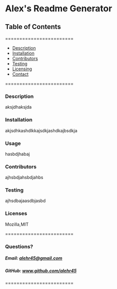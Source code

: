 
# Alex's Readme Generator

## **Table of Contents**
========================
* [Description](#description)
* [Installation](#installation)
* [Contributors](#contributors)
* [Testing](#Testing)
* [Licensing](#Licenses)
* [Contact](#questions)

========================

### **Description**
aksjdhaksjda

### **Installation**
akjsdhkashdlkkajsdkjashdkajbsdkja

### **Usage**
hasbdjhabaj

### **Contributors**
ajhsbdjahsbdjahbs

### **Testing**
ajhsdbajaasdbjasbd

### **Licenses**
Mozilla,MIT

========================
### Questions?
##### Email: alehr45@gmail.com
##### GitHub: www.github.com/alehr45

========================
